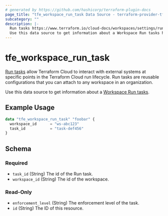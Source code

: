 ```yaml
---
# generated by https://github.com/hashicorp/terraform-plugin-docs
page_title: "tfe_workspace_run_task Data Source - terraform-provider-tfe"
subcategory: ""
description: |-
  Run tasks https://www.terraform.io/cloud-docs/workspaces/settings/run-tasks allow Terraform Cloud to interact with external systems at specific points in the Terraform Cloud run lifecycle. Run tasks are reusable configurations that you can attach to any workspace in an organization.
  Use this data source to get information about a Workspace Run tasks https://www.terraform.io/cloud-docs/workspaces/settings/run-tasks#associating-run-tasks-with-a-workspace.
---
```


# tfe_workspace_run_task

[Run tasks](https://www.terraform.io/cloud-docs/workspaces/settings/run-tasks) allow Terraform Cloud to interact with external systems at specific points in the Terraform Cloud run lifecycle. Run tasks are reusable configurations that you can attach to any workspace in an organization.

Use this data source to get information about a [Workspace Run tasks](https://www.terraform.io/cloud-docs/workspaces/settings/run-tasks#associating-run-tasks-with-a-workspace).

## Example Usage 

```terraform
data "tfe_workspace_run_task" "foobar" {
  workspace_id      = "ws-abc123"
  task_id           = "task-def456"
}
```

<!-- schema generated by tfplugindocs -->
## Schema

### Required

- `task_id` (String) The id of the Run task.
- `workspace_id` (String) The id of the workspace.

### Read-Only

- `enforcement_level` (String) The enforcement level of the task.
- `id` (String) The ID of this resource.

